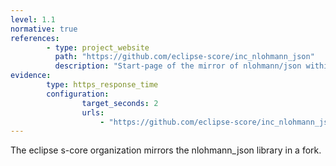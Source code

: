 ```yaml
---
level: 1.1
normative: true
references:
        - type: project_website
          path: "https://github.com/eclipse-score/inc_nlohmann_json"
          description: "Start-page of the mirror of nlohmann/json within Eclipse S-CORE"
evidence:
        type: https_response_time
        configuration:
                target_seconds: 2
                urls:
                    - "https://github.com/eclipse-score/inc_nlohmann_json"
---
```


The eclipse s-core organization mirrors the nlohmann_json library in a fork.